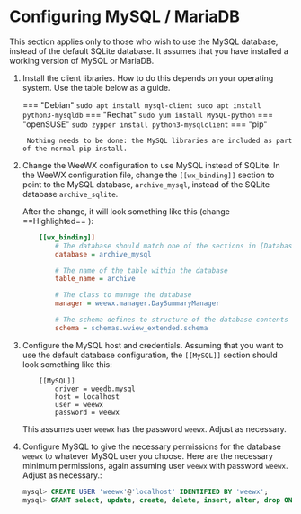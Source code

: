 # Configuring MySQL / MariaDB

This section applies only to those who wish to use the MySQL database, instead of the default SQLite database. It assumes that you have installed a working version of MySQL or MariaDB.

1. Install the client libraries. How to do this depends on your operating system. Use the table below as a guide.

    === "Debian"
        ```
        sudo apt install mysql-client
        sudo apt install python3-mysqldb
        ```
    === "Redhat"
        ```
        sudo yum install MySQL-python
        ```
    === "openSUSE"
        ```
        sudo zypper install python3-mysqlclient
        ```
    === "pip"

        Nothing needs to be done: the MySQL libraries are included as part of the normal pip install.

2. Change the WeeWX configuration to use MySQL instead of SQLite. In the WeeWX configuration file, change the `[[wx_binding]]` section to point to the MySQL database, `archive_mysql`, instead of the SQLite database `archive_sqlite`.

    After the change, it will look something like this (change ==Highlighted== ):
    ```ini hl_lines="3"
        [[wx_binding]]
            # The database should match one of the sections in [Databases]
            database = archive_mysql
    
            # The name of the table within the database
            table_name = archive
    
            # The class to manage the database
            manager = weewx.manager.DaySummaryManager
    
            # The schema defines to structure of the database contents
            schema = schemas.wview_extended.schema
    ```

3. Configure the MySQL host and credentials. Assuming that you want to use the default database configuration, the `[[MySQL]]` section should look something like this:

    ```
        [[MySQL]]
            driver = weedb.mysql
            host = localhost
            user = weewx
            password = weewx
    ```
    
    This assumes user `weewx` has the password `weewx`. Adjust as necessary.

4. Configure MySQL to give the necessary permissions for the database `weewx` to whatever MySQL user you choose. Here are the necessary minimum permissions, again assuming user `weewx` with password `weewx`. Adjust as necessary.:

    ``` sql
    mysql> CREATE USER 'weewx'@'localhost' IDENTIFIED BY 'weewx';
    mysql> GRANT select, update, create, delete, insert, alter, drop ON weewx.* TO weewx@localhost;
    ```

